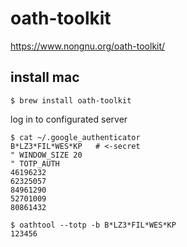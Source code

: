 # oath-toolkit


https://www.nongnu.org/oath-toolkit/


install mac
--

```console
$ brew install oath-toolkit
```


log in to configurated server
```console
$ cat ~/.google_authenticator
B*LZ3*FIL*WES*KP   # <-secret
" WINDOW_SIZE 20
" TOTP_AUTH
46196232
62325057
84961290
52701009
80861432
```


```console
$ oathtool --totp -b B*LZ3*FIL*WES*KP
123456
```
